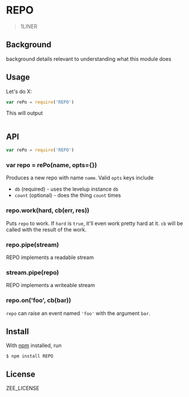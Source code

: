 # REPO

> 1LINER

## Background

background details relevant to understanding what this module does

## Usage

Let's do X:

```js
var rePo = require('REPO')

```

This will output

```
```

## API

```js
var rePo = require('REPO')
```

### var repo = rePo(name, opts={})

Produces a new repo with name `name`. Valid `opts` keys include

- `db` (required) - uses the levelup instance `db`
- `count` (optional) - does the thing `count` times

### repo.work(hard, cb(err, res))

Puts `repo` to work. If `hard` is `true`, it'll even work pretty hard at it.
`cb` will be called with the result of the work.

### repo.pipe(stream)

REPO implements a readable stream

### stream.pipe(repo)

REPO implements a writeable stream

### repo.on('foo', cb(bar))

`repo` can raise an event named `'foo'` with the argument `bar`.

## Install

With [npm](https://npmjs.org/) installed, run

```
$ npm install REPO
```

## License

ZEE_LICENSE
